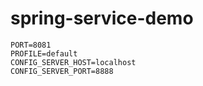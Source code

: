 # spring-service-demo

```
PORT=8081
PROFILE=default
CONFIG_SERVER_HOST=localhost
CONFIG_SERVER_PORT=8888
```
